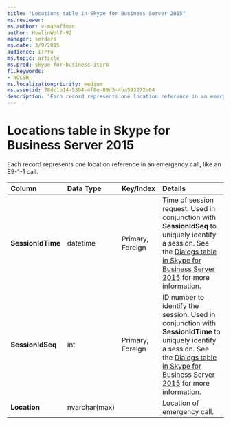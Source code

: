 ```yaml
---
title: "Locations table in Skype for Business Server 2015"
ms.reviewer: 
ms.author: v-mahoffman
author: HowlinWolf-92
manager: serdars
ms.date: 3/9/2015
audience: ITPro
ms.topic: article
ms.prod: skype-for-business-itpro
f1.keywords:
- NOCSH
ms.localizationpriority: medium
ms.assetid: 78dc1b14-5394-4f8e-89d3-4ba593272a04
description: "Each record represents one location reference in an emergency call, like an E9-1-1 call."
---
```


# Locations table in Skype for Business Server 2015
 
Each record represents one location reference in an emergency call, like an E9-1-1 call.
  
|**Column**|**Data Type**|**Key/Index**|**Details**|
|:-----|:-----|:-----|:-----|
|**SessionIdTime** <br/> |datetime  <br/> |Primary, Foreign  <br/> |Time of session request. Used in conjunction with **SessionIdSeq** to uniquely identify a session. See the [Dialogs table in Skype for Business Server 2015](dialogs.md) for more information. <br/> |
|**SessionIdSeq** <br/> |int  <br/> |Primary, Foreign  <br/> |ID number to identify the session. Used in conjunction with **SessionIdTime** to uniquely identify a session. See the [Dialogs table in Skype for Business Server 2015](dialogs.md) for more information. <br/> |
|**Location** <br/> |nvarchar(max)  <br/> ||Location of emergency call.  <br/> |
   

